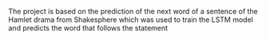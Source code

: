 The project is based on the prediction of the next word of a sentence of the Hamlet drama from Shakesphere which was used to train the LSTM model and predicts the word that follows the statement 
